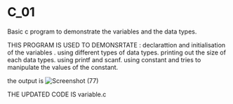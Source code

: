 # C_01
Basic c program to demonstrate the variables and the data types.

THIS PROGRAM IS USED TO DEMONSRTATE :
declarattion and initialisation of the variables .
using different types of data types.
printing out the size of each data types.
using printf and scanf.
using constant and tries to manipulate the values of the constant.

the output is 
![Screenshot (77)](https://github.com/ALINRAJR/C_01/assets/85385547/7cd03ecc-9b71-45f9-af65-ccfbd4b99c42)

THE UPDATED CODE IS variable.c
